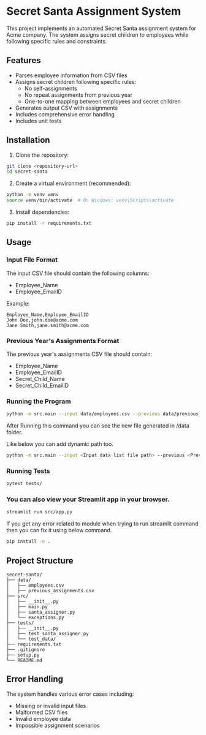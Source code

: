 # Secret Santa Assignment System

This project implements an automated Secret Santa assignment system for Acme company. The system assigns secret children to employees while following specific rules and constraints.

## Features

- Parses employee information from CSV files
- Assigns secret children following specific rules:
  - No self-assignments
  - No repeat assignments from previous year
  - One-to-one mapping between employees and secret children
- Generates output CSV with assignments
- Includes comprehensive error handling
- Includes unit tests

## Installation

1. Clone the repository:
```bash
git clone <repository-url>
cd secret-santa
```

2. Create a virtual environment (recommended):
```bash
python -m venv venv
source venv/bin/activate  # On Windows: venv\Scripts\activate
```

3. Install dependencies:
```bash
pip install -r requirements.txt
```

## Usage

### Input File Format

The input CSV file should contain the following columns:
- Employee_Name
- Employee_EmailID

Example:
```csv
Employee_Name,Employee_EmailID
John Doe,john.doe@acme.com
Jane Smith,jane.smith@acme.com
```

### Previous Year's Assignments Format

The previous year's assignments CSV file should contain:
- Employee_Name
- Employee_EmailID
- Secret_Child_Name
- Secret_Child_EmailID

### Running the Program

```bash
python -m src.main --input data/employees.csv --previous data/previous_assignments.csv --output data/new_assignments.csv
```

After Running this command you can see the new file generated in /data folder.

Like below you can add dynamic path too.

```bash
python -m src.main --input <Input data list file path> --previous <Previous data list file path> --output <Output data list file path>
```

### Running Tests

```bash
pytest tests/
```

### You can also view your Streamlit app in your browser.
```bash   
streamlit run src/app.py
```

If you get any error related to module when trying to run streamlit command then you can fix it using below command.
```bash
pip install -e .
```
## Project Structure

```
secret-santa/
├── data/
│   ├── employees.csv
│   ├── previous_assignments.csv
├── src/
│   ├── __init__.py
│   ├── main.py
│   ├── santa_assigner.py
│   └── exceptions.py
├── tests/
│   ├── __init__.py
│   ├── test_santa_assigner.py
│   └── test_data/
├── requirements.txt
├── .gitignore
├── setup.py
└── README.md
```

## Error Handling

The system handles various error cases including:
- Missing or invalid input files
- Malformed CSV files
- Invalid employee data
- Impossible assignment scenarios